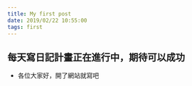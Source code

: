 ```yaml
---
title: My first post
date: 2019/02/22 10:55:00
tags: first
---
```


## 每天寫日記計畫正在進行中，期待可以成功

* 各位大家好，開了網站就寫吧